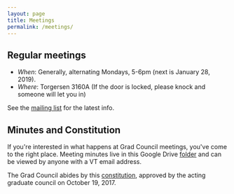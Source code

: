 ```yaml
---
layout: page
title: Meetings
permalink: /meetings/
---
```


## Regular meetings
* *When*: Generally, alternating Mondays, 5-6pm (next is January 28, 2019).
* *Where*: Torgersen 3160A (If the door is locked, please knock and someone will let you in)

See the [mailing list](https://groups.google.com/a/vt.edu/forum/#!forum/csgc-g) for the latest info.

## Minutes and Constitution
If you're interested in what happens at Grad Council meetings, you've come to the right place.
Meeting minutes live in this Google Drive [folder](https://drive.google.com/open?id=0B18IykdpRSYPVE9tQUExLUd3c2s) and can be viewed by anyone with a VT email address.

The Grad Council abides by this [constitution](https://docs.google.com/a/vt.edu/document/d/1YrcqQCxML7jFIrtPRbh80wkqDbkA-7syDoGd6AdtGpQ/edit?usp=sharing), approved by the acting graduate council on October 19, 2017.
